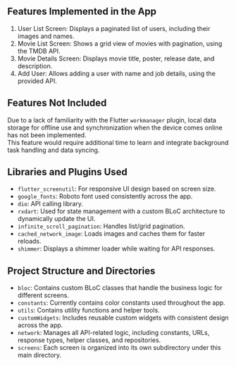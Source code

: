 ## Features Implemented in the App

1. User List Screen: Displays a paginated list of users, including their images and names.
2. Movie List Screen: Shows a grid view of movies with pagination, using the TMDB API.
3. Movie Details Screen: Displays movie title, poster, release date, and description.
4. Add User: Allows adding a user with name and job details, using the provided API.

## Features Not Included

Due to a lack of familiarity with the Flutter `workmanager` plugin, local data storage for offline use and synchronization when the device comes online has not been implemented.  
This feature would require additional time to learn and integrate background task handling and data syncing.

## Libraries and Plugins Used

- `flutter_screenutil`: For responsive UI design based on screen size.
- `google_fonts`: Roboto font used consistently across the app.
- `dio`: API calling library.
- `rxdart`: Used for state management with a custom BLoC architecture to dynamically update the UI.
- `infinite_scroll_pagination`: Handles list/grid pagination.
- `cached_network_image`: Loads images and caches them for faster reloads.
- `shimmer`: Displays a shimmer loader while waiting for API responses.

## Project Structure and Directories

- `bloc`: Contains custom BLoC classes that handle the business logic for different screens.
- `constants`: Currently contains color constants used throughout the app.
- `utils`: Contains utility functions and helper tools.
- `customWidgets`: Includes reusable custom widgets with consistent design across the app.
- `network`: Manages all API-related logic, including constants, URLs, response types, helper classes, and repositories.
- `screens`: Each screen is organized into its own subdirectory under this main directory.